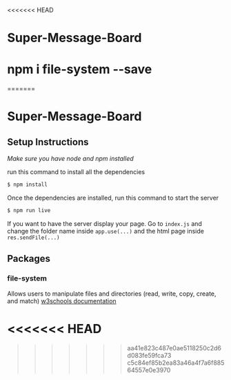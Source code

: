 <<<<<<< HEAD
# Super-Message-Board
# npm i file-system --save
=======
# Super-Message-Board

## **Setup Instructions**
*Make sure you have node and npm installed* 


run this command to install all the dependencies
```bash 
$ npm install
``` 
Once the dependencies are installed, run this command to start the server
```bash 
$ npm run live
``` 
If you want to have the server display your page. Go to `index.js` and change the folder name inside `app.use(...)` and the html page inside `res.sendFile(...)`

## **Packages**
### file-system
 Allows users to manipulate files and directories (read, write, copy, create, and match)
    [w3schools documentation](https://www.w3schools.com/nodejs/nodejs_filesystem.asp)

   
<<<<<<< HEAD
=======
>>>>>>> aa41e823c487e0ae5118250c2d6d083fe59fca73
>>>>>>> c5c84ef85b2ea83a46a4f7a6f88564557e0e3970
